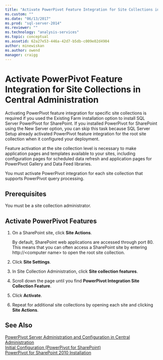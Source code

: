```yaml
---
title: "Activate PowerPivot Feature Integration for Site Collections in Central Administration | Microsoft Docs"
ms.custom: ""
ms.date: "06/13/2017"
ms.prod: "sql-server-2014"
ms.reviewer: ""
ms.technology: "analysis-services"
ms.topic: conceptual
ms.assetid: 62a27e53-446a-42d7-b5db-c009e02d4904
author: minewiskan
ms.author: owend
manager: craigg
---
```

# Activate PowerPivot Feature Integration for Site Collections in Central Administration
  Activating PowerPivot feature integration for specific site collections is required if you used the Existing Farm installation option to install SQL Server PowerPivot for SharePoint. If you installed PowerPivot for SharePoint using the New Server option, you can skip this task because SQL Server Setup already activated PowerPivot feature integration for the root site collection when it configured your deployment.  
  
 Feature activation at the site collection level is necessary to make application pages and templates available to your sites, including configuration pages for scheduled data refresh and application pages for PowerPivot Gallery and Data Feed libraries.  
  
 You must activate PowerPivot integration for each site collection that supports PowerPivot query processing.  
  
## Prerequisites  
 You must be a site collection administrator.  
  
## Activate PowerPivot Features  
  
1.  On a SharePoint site, click **Site Actions**.  
  
     By default, SharePoint web applications are accessed through port 80. This means that you can often access a SharePoint site by entering http://\<computer name> to open the root site collection.  
  
2.  Click **Site Settings**.  
  
3.  In Site Collection Administration, click **Site collection features**.  
  
4.  Scroll down the page until you find **PowerPivot Integration Site Collection Feature**.  
  
5.  Click **Activate**.  
  
6.  Repeat for additional site collections by opening each site and clicking **Site Actions**.  
  
## See Also  
 [PowerPivot Server Administration and Configuration in Central Administration](power-pivot-server-administration-and-configuration-in-central-administration.md)   
 [Initial Configuration &#40;PowerPivot for SharePoint&#41;](../../sql-server/install/initial-configuration-powerpivot-for-sharepoint.md)   
 [PowerPivot for SharePoint 2010 Installation](../../sql-server/install/powerpivot-for-sharepoint-2010-installation.md)  
  
  
